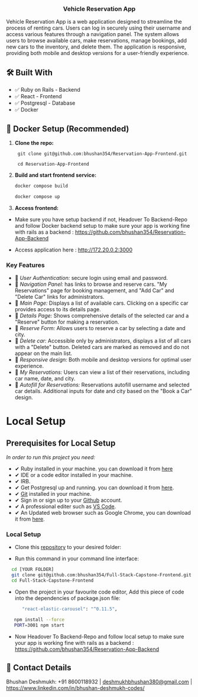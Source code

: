 <a name="readme-top"></a>


<div align="center">

  <h3><b>Vehicle Reservation App</b></h3>

</div>


Vehicle Reservation App is a web application designed to streamline the process of renting cars. Users can log in securely using their username and access various features through a navigation panel. The system allows users to browse available cars, make reservations, manage bookings, add new cars to the inventory, and delete them. The application is responsive, providing both mobile and desktop versions for a user-friendly experience.

## 🛠 Built With <a name="built-with"></a>
- ✅ Ruby on Rails - Backend
- ✅ React - Frontend
- ✅ Postgresql - Database
- ✅ Docker

## 🐳 Docker Setup (Recommended)

1. **Clone the repo:**
    ```
     git clone git@github.com:bhushan354/Reservation-App-Frontend.git

     cd Reservation-App-Frontend
    ```

2. **Build and start frontend service:**
   ```bash
   docker compose build
   
   docker compose up
   ```
3. **Access frontend:**

- Make sure you have setup backend if not, Headover To Backend-Repo and follow Docker backend setup to make sure your app is working fine with rails as a backend : https://github.com/bhushan354/Reservation-App-Backend

- Access application here : http://172.20.0.2:3000


### Key Features <a name="key-features"></a>

- 🔰 *User Authentication:* secure login using email and password.
- 🔰 *Navigation Panel:* has links to browse and reserve cars. "My Reservations" page for booking management, and "Add Car" and "Delete Car" links for administrators.
- 🔰 *Main Page:* Displays a list of available cars. Clicking on a specific car provides access to its details page.
- 🔰 *Details Page:* Shows comprehensive details of the selected car and a "Reserve" button for making a reservation.
- 🔰 *Reserve Form:* Allows users to reserve a car by selecting a date and city.
- 🔰 *Delete car:* Accessible only by administrators, displays a list of all cars with a "Delete" button. Deleted cars are marked as removed and do not appear on the main list.
- 🔰 *Responsive design:* Both mobile and desktop versions for optimal user experience.
- 🔰 *My Reservations:* Users can view a list of their reservations, including car name, date, and city.
- 🔰 *Autofill for Reservations:* Reservations autofill username and selected car details. Additional inputs for date and city based on the "Book a Car" design.

# Local Setup

## Prerequisites for Local Setup

*In order to run this project you need:*

- ✔ Ruby installed in your machine. you can download it from [here](https://www.ruby-lang.org/en/downloads/)
- ✔ IDE or a code editor installed in your machine.
- ✔ IRB.
- ✔ Get Postgresql up and running. you can download it from [here](https://www.postgresql.org/download/windows/).
- ✔ [Git](https://git-scm.com/downloads) installed in your machine.
- ✔ Sign in or sign up to your [Github](https://github.com/) account.
- ✔ A professional editer such as [VS Code](https://code.visualstudio.com/download).
- ✔ An Updated web browser such as Google Chrome, you can download it from [here](https://www.google.com/chrome/).

### Local Setup

- Clone this [repository](git@github.com:bhushan354/Full-Stack-Capstone-Frontend.git) to your desired folder:

- Run this command in your command line interface:

```sh
  cd [YOUR FOLDER]
  git clone git@github.com:bhushan354/Full-Stack-Capstone-Frontend.git
  cd Full-Stack-Capstone-Frontend
```

- Open the project in your favourite code editor, Add this piece of code into the dependencies of package.json file:

```sh
      "react-elastic-carousel": "^0.11.5",
```


```sh
   npm install --force
   PORT=3001 npm start
```

- Now Headover To Backend-Repo and follow local setup to make sure your app is working fine with rails as a backend : https://github.com/bhushan354/Reservation-App-Backend



## 📝 Contact Details

Bhushan Deshmukh: 
+91 8600118932 | deshmukhbhushan380@gmail.com | https://www.linkedin.com/in/bhushan-deshmukh-codes/

